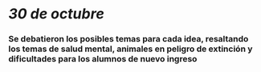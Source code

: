 # *30 de octubre*

### Se debatieron los posibles temas para cada idea, resaltando los temas de salud mental, animales en peligro de extinción y dificultades para los alumnos de nuevo ingreso
